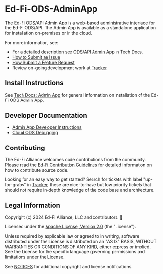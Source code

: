 # Ed-Fi-ODS-AdminApp

The Ed-Fi ODS/API Admin App is a web-based administrative interface
for the Ed-Fi ODS/API. The Admin App is available as a standalone application
for installation on-premises or in the cloud.

For more information, see:

* For a detailed description see [ODS/API Admin
  App](https://techdocs.ed-fi.org/pages/viewpage.action?pageId=53773581) in Tech
  Docs.
* [How to Submit an
  Issue](https://techdocs.ed-fi.org/display/ETKB/How+To%3A+Submit+an+Issue)
* [How Submit a Feature
  Request](https://techdocs.ed-fi.org/display/ETKB/How+To%3A+Submit+a+Feature+Request)
* Review on-going development work at
  [Tracker](https://tracker.ed-fi.org/issues/?filter=14106)

## Install Instructions

See [Tech Docs: Admin
App](https://techdocs.ed-fi.org/display/EDFITOOLS/Admin+App) for general
information on installation of the Ed-Fi ODS Admin App.

## Developer Documentation

* [Admin App Developer Instructions](docs/developer.md)
* [Cloud ODS Debugging](docs/cloudods-debugging.md)

## Contributing

The Ed-Fi Alliance welcomes code contributions from the community. Please read
the [Ed-Fi Contribution
Guidelines](https://techdocs.ed-fi.org/display/ETKB/Code+Contribution+Guidelines)
for detailed information on how to contribute source code.

Looking for an easy way to get started? Search for tickets with label
"up-for-grabs" in [Tracker](https://tracker.ed-fi.org/issues/?filter=14106);
these are nice-to-have but low priority tickets that should not require in-depth
knowledge of the code base and architecture.

## Legal Information

Copyright (c) 2024 Ed-Fi Alliance, LLC and contributors. 🌚

Licensed under the [Apache License, Version 2.0](LICENSE) (the "License").

Unless required by applicable law or agreed to in writing, software
distributed under the License is distributed on an "AS IS" BASIS,
WITHOUT WARRANTIES OR CONDITIONS OF ANY KIND, either express or implied.
See the License for the specific language governing permissions and
limitations under the License.

See [NOTICES](NOTICES.md) for additional copyright and license notifications.
